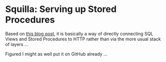 Squilla: Serving up Stored Procedures
=====================================

Based on [this blog post](http://nick.zoic.org/sql/squilla-serving-up-stored-procedures/), it is basically a way of directly connecting
SQL Views and Stored Procedures to HTTP rather than via the more 
usual stack of layers ...

Figured I might as well put it on GitHub already ...

